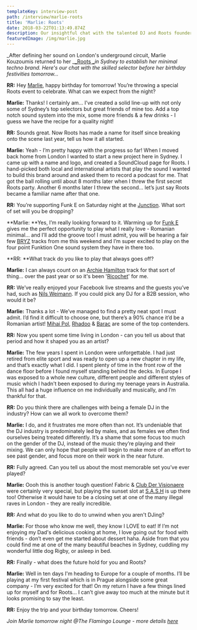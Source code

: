 ```yaml
---
templateKey: interview-post
path: /interview/marlie-roots
title: 'Marlie: Roots'
date: 2018-03-22T01:13:49.874Z
description: Our insightful chat with the talented DJ and Roots founder...
featuredImage: /img/marlie.jpg
---
```

_After defining her sound on London's underground circuit, Marlie Kouzoumis returned to her _[_Roots _](https://www.facebook.com/rootsmusicaustralia)_in Sydney to establish her minimal techno brand. Here's our chat with the skilled selector before her birthday festivities tomorrow..._

**RR:** Hey [Marlie](https://www.facebook.com/marliedj/), happy birthday for tomorrow! You’re throwing a special Roots event to celebrate. What can we expect from the night?

**Marlie:** Thanks! I certainly am... I’ve created a solid line-up with not only some of Sydney’s top selectors but great friends of mine too. Add a top notch sound system into the mix, some more friends & a few drinks - I guess we have the recipe for a quality night! 

**RR:** Sounds great. Now Roots has made a name for itself since breaking onto the scene last year, tell us how it all started.

**Marlie:** Yeah - I’m pretty happy with the progress so far! When I moved back home from London I wanted to start a new project here in Sydney. I came up with a name and logo, and created a SoundCloud page for Roots. I hand-picked both local and international artists that play the sound I wanted to build this brand around and asked them to record a podcast for me. That got the ball rolling until about 8 months later when I threw the first secret Roots party. Another 6 months later I threw the second… let’s just say Roots became a familiar name after that one.

**RR:** You’re supporting Funk E on Saturday night at the [Junction](https://www.facebook.com/TheJunctionBondi/). What sort of set will you be dropping?

**Marlie: **Yes, I’m really looking forward to it. Warming up for [Funk E](https://www.facebook.com/FunkEtheDJ/) gives me the perfect opportunity to play what I really love - Romanian minimal... and I’ll add the groove too! I must admit, you will be hearing a fair few [BRYZ](https://www.facebook.com/Emanuelbryz) tracks from me this weekend and I’m super excited to play on the four point Funktion One sound system they have in there too.

**RR: **What track do you like to play that always goes off?

**Marlie:** I can always count on an [Archie Hamilton](https://www.facebook.com/archiehamiltonmusic) track for that sort of thing... over the past year or so it's been '[Ricochet](https://www.beatport.com/track/ricochet-original-mix/9408300)' for me.

**RR:** We’ve really enjoyed your Facebook live streams and the guests you’ve had, such as [Nils Weimann](https://www.facebook.com/nils.weimann.music/). If you could pick any DJ for a B2B session, who would it be?

**Marlie:** Thanks a lot - We’ve managed to find a pretty neat spot I must admit. I’d find it difficult to choose one, but there’s a 90% chance it’d be a Romanian artist! [Mihai Pol](https://www.facebook.com/mihapolprod/), [Rhadoo](https://www.facebook.com/RhadooArpiar/) & [Barac](https://www.facebook.com/baracmusic/) are some of the top contenders.

**RR:** Now you spent some time living in London - can you tell us about that period and how it shaped you as an artist? 

**Marlie:** The few years I spent in London were unforgettable. I had just retired from elite sport and was ready to open up a new chapter in my life, and that’s exactly what I did. I spent plenty of time in the front row of the dance floor before I found myself standing behind the decks. In Europe I was exposed to a whole new culture, different people and different styles of music which I hadn't been exposed to during my teenage years in Australia. This all had a huge influence on me individually and musically, and I’m thankful for that. 

**RR:** Do you think there are challenges with being a female DJ in the industry? How can we all work to overcome them?

**Marlie:** I do, and it frustrates me more often than not. It’s undeniable that the DJ industry is predominately led by males, and as females we often find ourselves being treated differently. It’s a shame that some focus too much on the gender of the DJ, instead of the music they’re playing and their mixing. We can only hope that people will begin to make more of an effort to see past gender, and focus more on their work in the near future. 

**RR:** Fully agreed. Can you tell us about the most memorable set you’ve ever played?

**Marlie:** Oooh this is another tough question! Fabric & [Club Der Visionaere](https://www.facebook.com/ClubderVisionaere/) were certainly very special, but playing the sunset slot at [S.A.S.H](https://www.facebook.com/sashsundays) is up there too! Otherwise it would have to be a closing set at one of the many illegal raves in London - they are really incredible.  

**RR:** And what do you like to do to unwind when you aren't DJing?

**Marlie:** For those who know me well, they know I LOVE to eat! If I’m not enjoying my Dad's delicious cooking at home, I love going out for food with friends - don’t even get me started about dessert haha. Aside from that you could find me at one of the many beautiful beaches in Sydney, cuddling my wonderful little dog Rigby, or asleep in bed.

**RR:** Finally - what does the future hold for you and Roots? 

**Marlie:** Well in ten days I'm heading to Europe for a couple of months. I’ll be playing at my first festival which is in Prague alongside some great company - I’m very excited for that! On my return I have a few things lined up for myself and for Roots... I can’t give away too much at the minute but it looks promising to say the least.

**RR:** Enjoy the trip and your birthday tomorrow. Cheers! 

_Join Marlie tomorrow night @The Flamingo Lounge - more details [here](https://www.ravereviewz.net/Event/Roots-Potts-Point/84)_
